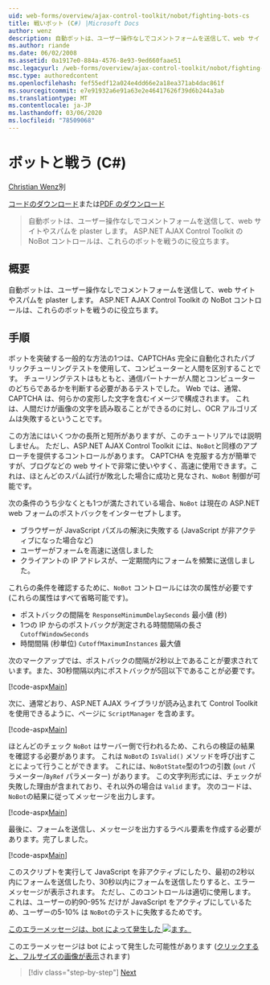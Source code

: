 ```yaml
---
uid: web-forms/overview/ajax-control-toolkit/nobot/fighting-bots-cs
title: 戦いボット (C#) |Microsoft Docs
author: wenz
description: 自動ボットは、ユーザー操作なしでコメントフォームを送信して、web サイトやスパムを plaster します。 ASP.NET AJAX Con の NoBot コントロール...
ms.author: riande
ms.date: 06/02/2008
ms.assetid: 0a1917e0-884a-4576-8e93-9ed660faae51
msc.legacyurl: /web-forms/overview/ajax-control-toolkit/nobot/fighting-bots-cs
msc.type: authoredcontent
ms.openlocfilehash: fef55edf12a024e4dd66e2a18ea371ab4dac861f
ms.sourcegitcommit: e7e91932a6e91a63e2e46417626f39d6b244a3ab
ms.translationtype: MT
ms.contentlocale: ja-JP
ms.lasthandoff: 03/06/2020
ms.locfileid: "78509068"
---
```

# <a name="fighting-bots-c"></a>ボットと戦う (C#)

[Christian Wenz](https://github.com/wenz)別

[コードのダウンロード](https://download.microsoft.com/download/9/3/f/93f8daea-bebd-4821-833b-95205389c7d0/NoBot0.cs.zip)または[PDF のダウンロード](https://download.microsoft.com/download/b/6/a/b6ae89ee-df69-4c87-9bfb-ad1eb2b23373/nobot0CS.pdf)

> 自動ボットは、ユーザー操作なしでコメントフォームを送信して、web サイトやスパムを plaster します。 ASP.NET AJAX Control Toolkit の NoBot コントロールは、これらのボットを戦うのに役立ちます。

## <a name="overview"></a>概要

自動ボットは、ユーザー操作なしでコメントフォームを送信して、web サイトやスパムを plaster します。 ASP.NET AJAX Control Toolkit の NoBot コントロールは、これらのボットを戦うのに役立ちます。

## <a name="steps"></a>手順

ボットを突破する一般的な方法の1つは、CAPTCHAs 完全に自動化されたパブリックチューリングテストを使用して、コンピューターと人間を区別することです。 チューリングテストはもともと、通信パートナーが人間とコンピューターのどちらであるかを判断する必要があるテストでした。 Web では、通常、CAPTCHA は、何らかの変形した文字を含むイメージで構成されます。 これは、人間だけが画像の文字を読み取ることができるのに対し、OCR アルゴリズムは失敗するということです。

この方法にはいくつかの長所と短所がありますが、このチュートリアルでは説明しません。 ただし、ASP.NET AJAX Control Toolkit には、`NoBot`と同様のアプローチを提供するコントロールがあります。 CAPTCHA を克服する方が簡単ですが、ブログなどの web サイトで非常に使いやすく、高速に使用できます。これは、ほとんどのスパム試行が敗北した場合に成功と見なされ、`NoBot` 制御が可能です。

次の条件のうち少なくとも1つが満たされている場合、`NoBot` は現在の ASP.NET web フォームのポストバックをインターセプトします。

- ブラウザーが JavaScript パズルの解決に失敗する (JavaScript が非アクティブになった場合など)
- ユーザーがフォームを高速に送信しました
- クライアントの IP アドレスが、一定期間内にフォームを頻繁に送信しました。

これらの条件を確認するために、`NoBot` コントロールには次の属性が必要です (これらの属性はすべて省略可能です)。

- ポストバックの間隔を `ResponseMinimumDelaySeconds` 最小値 (秒)
- 1つの IP からのポストバックが測定される時間間隔の長さ `CutoffWindowSeconds`
- 時間間隔 (秒単位) `CutoffMaximumInstances` 最大値

次のマークアップでは、ポストバックの間隔が2秒以上であることが要求されています。また、30秒間隔以内にポストバックが5回以下であることが必要です。

[!code-aspx[Main](fighting-bots-cs/samples/sample1.aspx)]

次に、通常どおり、ASP.NET AJAX ライブラリが読み込まれて Control Toolkit を使用できるように、ページに `ScriptManager` を含めます。

[!code-aspx[Main](fighting-bots-cs/samples/sample2.aspx)]

ほとんどのチェック `NoBot` はサーバー側で行われるため、これらの検証の結果を確認する必要があります。 これは `NoBot`の `IsValid()` メソッドを呼び出すことによって行うことができます。 これには、`NoBotState`型の1つの引数 (`out` パラメーター/`ByRef` パラメーター) があります。 この文字列形式には、チェックが失敗した理由が含まれており、それ以外の場合は `Valid` ます。 次のコードは、`NoBot`の結果に従ってメッセージを出力します。

[!code-aspx[Main](fighting-bots-cs/samples/sample3.aspx)]

最後に、フォームを送信し、メッセージを出力するラベル要素を作成する必要があります。完了しました。

[!code-aspx[Main](fighting-bots-cs/samples/sample4.aspx)]

このスクリプトを実行して JavaScript を非アクティブにしたり、最初の2秒以内にフォームを送信したり、30秒以内にフォームを送信したりすると、エラーメッセージが表示されます。 ただし、このコントロールは適切に使用します。これは、ユーザーの約90-95% だけが JavaScript をアクティブにしているため、ユーザーの5-10% は `NoBot`のテストに失敗するためです。

[このエラーメッセージは、bot によって発生した ![ます。](fighting-bots-cs/_static/image2.png)](fighting-bots-cs/_static/image1.png)

このエラーメッセージは bot によって発生した可能性があります ([クリックすると、フルサイズの画像が表示](fighting-bots-cs/_static/image3.png)されます)

> [!div class="step-by-step"]
> [Next](fighting-bots-vb.md)
